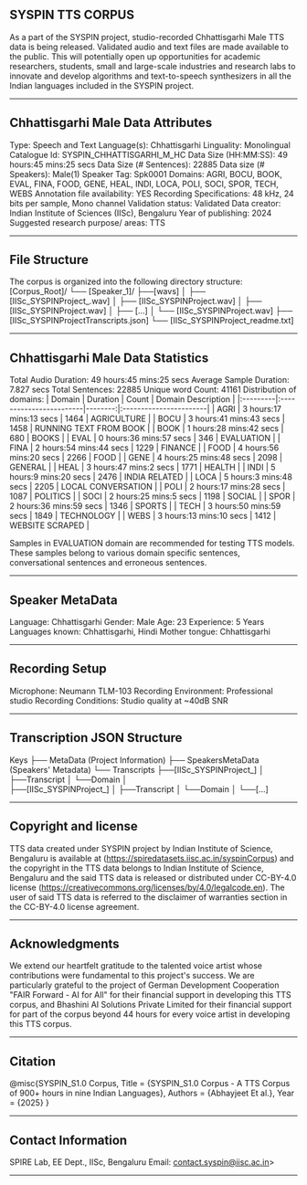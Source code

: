 ## SYSPIN TTS CORPUS

As a part of the SYSPIN project, studio-recorded Chhattisgarhi Male TTS data is being released.
Validated audio and text files are made available to the public. This will potentially open up
opportunities for academic researchers, students, small and large-scale industries and research
labs to innovate and develop algorithms and text-to-speech synthesizers in all the Indian languages
included in the SYSPIN project.

---

## Chhattisgarhi Male Data Attributes

Type: Speech and Text
Language(s): Chhattisgarhi
Linguality: Monolingual
Catalogue Id: SYSPIN_CHHATTISGARHI_M_HC
Data Size (HH:MM:SS): 49 hours:45 mins:25 secs
Data Size (# Sentences): 22885
Data size (# Speakers): Male(1)
Speaker Tag: Spk0001
Domains: AGRI, BOCU, BOOK, EVAL, FINA, FOOD, GENE, HEAL, INDI, LOCA, POLI, SOCI, SPOR, TECH, WEBS
Annotation file availability: YES
Recording Specifications: 48 kHz, 24 bits per sample, Mono channel
Validation status: Validated
Data creator: Indian Institute of Sciences (IISc), Bengaluru
Year of publishing: 2024
Suggested research purpose/ areas: TTS

---

## File Structure

The corpus is organized into the following directory structure:
[Corpus_Root]/
└── [Speaker_1]/
      ├──[wavs]
      │    ├── [IISc_SYSPINProject_<languageTag><genderTag><domainTag><uniqueID>.wav]
      │    ├── [IISc_SYSPINProject<languageTag><genderTag><domainTag><uniqueID>.wav]
      │    ├── [IISc_SYSPINProject<languageTag><genderTag><domainTag><uniqueID>.wav]
      │    ├── [...]
      │    └── [IISc_SYSPINProject<languageTag><genderTag><domainTag><uniqueID>.wav]
      ├── [IISc_SYSPINProject<languageTag><genderTag><speakerTag><qualityCheckTag>Transcripts.json]
      └── [IISc_SYSPINProject<languageTag><genderTag><speakerTag><qualityCheckTag>_readme.txt]

---

## Chhattisgarhi Male Data Statistics

Total Audio Duration:    49 hours:45 mins:25 secs
Average Sample Duration: 7.827 secs
Total Sentences:         22885
Unique word Count:       41161
Distribution of domains:
| Domain   | Duration                |   Count | Domain Description     |
|:---------|:------------------------|--------:|:-----------------------|
| AGRI     | 3 hours:17 mins:13 secs |    1464 | AGRICULTURE            |
| BOCU     | 3 hours:41 mins:43 secs |    1458 | RUNNING TEXT FROM BOOK |
| BOOK     | 1 hours:28 mins:42 secs |    680  | BOOKS                  |
| EVAL     | 0 hours:36 mins:57 secs |    346  | EVALUATION             |
| FINA     | 2 hours:54 mins:44 secs |    1229 | FINANCE                |
| FOOD     | 4 hours:56 mins:20 secs |    2266 | FOOD                   |
| GENE     | 4 hours:25 mins:48 secs |    2098 | GENERAL                |
| HEAL     | 3 hours:47 mins:2 secs  |    1771 | HEALTH                 |
| INDI     | 5 hours:9 mins:20 secs  |    2476 | INDIA RELATED          |
| LOCA     | 5 hours:3 mins:48 secs  |    2205 | LOCAL CONVERSATION     |
| POLI     | 2 hours:17 mins:28 secs |    1087 | POLITICS               |
| SOCI     | 2 hours:25 mins:5 secs  |    1198 | SOCIAL                 |
| SPOR     | 2 hours:36 mins:59 secs |    1346 | SPORTS                 |
| TECH     | 3 hours:50 mins:59 secs |    1849 | TECHNOLOGY             |
| WEBS     | 3 hours:13 mins:10 secs |    1412 | WEBSITE SCRAPED        |

Samples in EVALUATION domain are recommended for testing TTS models. These samples belong to
various domain specific sentences, conversational sentences and erroneous sentences.

---

## Speaker MetaData

Language: Chhattisgarhi
Gender: Male
Age: 23
Experience: 5 Years
Languages known: Chhattisgarhi, Hindi
Mother tongue: Chhattisgarhi

---

## Recording Setup

Microphone: Neumann TLM-103
Recording Environment: Professional studio
Recording Conditions: Studio quality at ~40dB SNR

---

## Transcription JSON Structure

Keys
├── MetaData (Project Information)
├── SpeakersMetaData (Speakers' Metadata)
└── Transcripts
        ├──[IISc_SYSPINProject_<languageTag><genderTag><domainTag><uniqueID>]
        │ 			├──Transcript
        │ 			└──Domain
        │ 		
        ├──[IISc_SYSPINProject<languageTag><genderTag><domainTag>_<uniqueID>]
        │ 			├──Transcript
        │ 			└──Domain
        │
        └──[...]

---

## Copyright and license

TTS data created under SYSPIN project by Indian Institute of Science, Bengaluru is available
at (https://spiredatasets.iisc.ac.in/syspinCorpus) and the copyright in the TTS data belongs to
Indian Institute of Science, Bengaluru and the said TTS data is released or distributed under
CC-BY-4.0 license (https://creativecommons.org/licenses/by/4.0/legalcode.en). The user of
said TTS data is referred to the disclaimer of warranties section in the CC-BY-4.0 license
agreement.

---

## Acknowledgments

We extend our heartfelt gratitude to the talented voice artist whose contributions were
fundamental to this project's success.
We are particularly grateful to the project of German Development Cooperation "FAIR Forward - AI
for All" for their financial support in developing this TTS corpus, and Bhashini AI Solutions 
Private Limited for their financial support for part of the corpus beyond 44 hours for every 
voice artist in developing this TTS corpus.

---

## Citation

@misc{SYSPIN_S1.0 Corpus,
     	Title = {SYSPIN_S1.0 Corpus - A TTS Corpus of 900+ hours in nine Indian Languages},
     	Authors = {Abhayjeet Et al.},
     	Year = {2025}
}

---

## Contact Information

SPIRE Lab, EE Dept., IISc, Bengaluru
Email: contact.syspin@iisc.ac.in>

---
